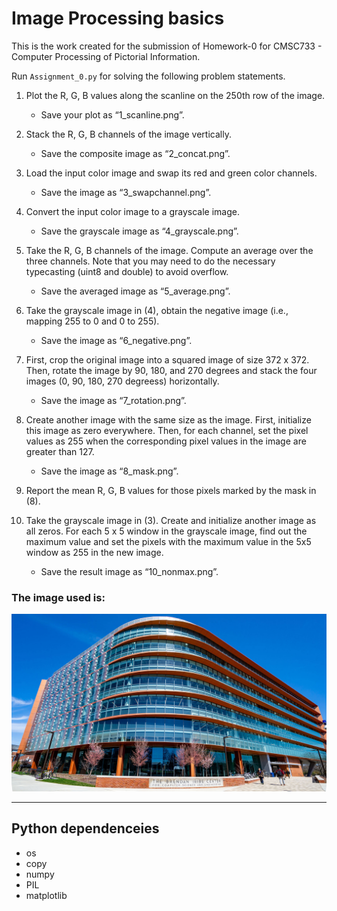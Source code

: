 # Image Processing basics
This is the work created for the submission of Homework-0 for CMSC733 - Computer Processing of Pictorial Information.

Run `Assignment_0.py` for solving the following problem statements.
1. Plot the R, G, B values along the scanline on the 250th row of the image.
    -  Save your plot as “1_scanline.png”.

2. Stack the R, G, B channels of the image vertically.
    - Save the composite image as “2_concat.png”.

3. Load the input color image and swap its red and green color channels.
    - Save the image as “3_swapchannel.png”.

4. Convert the input color image to a grayscale image.
    - Save the grayscale image as “4_grayscale.png”.

5. Take the R, G, B channels of the image. Compute an average over the three channels. Note that you may need to do the necessary typecasting (uint8 and double) to avoid overflow.
    - Save the averaged image as “5_average.png”.

6. Take the grayscale image in (4), obtain the negative image (i.e., mapping 255 to 0 and 0 to 255).
    - Save the image as “6_negative.png”.

7. First, crop the original image into a squared image of size 372 x 372. Then, rotate the image by 90, 180, and 270 degrees and stack the four images (0, 90, 180, 270 degreess) horizontally.
    - Save the image as “7_rotation.png”.

8. Create another image with the same size as the image. First, initialize this image as zero everywhere. Then, for each channel, set the pixel values as 255 when the corresponding pixel values in the image are greater than 127.
    - Save the image as “8_mask.png”.

9. Report the mean R, G, B values for those pixels marked by the mask in (8).

10. Take the grayscale image in (3). Create and initialize another image as all zeros. For each 5 x 5 window in the grayscale image, find out the maximum value and set the pixels with the maximum value in the 5x5 window as 255 in the new image.
    - Save the result image as “10_nonmax.png”.

### The image used is:
![Iribe](source/iribefront.jpg)

---

## Python dependenceies
* os
* copy
* numpy
* PIL
* matplotlib